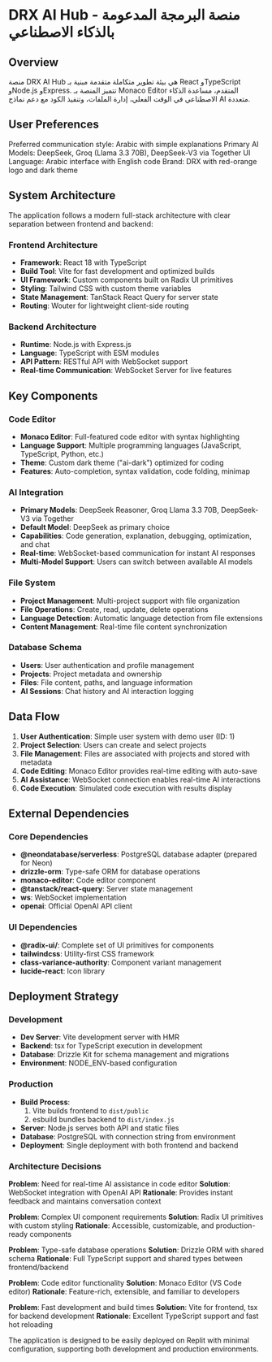 # DRX AI Hub - منصة البرمجة المدعومة بالذكاء الاصطناعي

## Overview

منصة DRX AI Hub هي بيئة تطوير متكاملة متقدمة مبنية بـ React وTypeScript وNode.js وExpress. تتميز المنصة بـ Monaco Editor المتقدم، مساعدة الذكاء الاصطناعي في الوقت الفعلي، إدارة الملفات، وتنفيذ الكود مع دعم نماذج AI متعددة.

## User Preferences

Preferred communication style: Arabic with simple explanations
Primary AI Models: DeepSeek, Groq (Llama 3.3 70B), DeepSeek-V3 via Together
UI Language: Arabic interface with English code
Brand: DRX with red-orange logo and dark theme

## System Architecture

The application follows a modern full-stack architecture with clear separation between frontend and backend:

### Frontend Architecture
- **Framework**: React 18 with TypeScript
- **Build Tool**: Vite for fast development and optimized builds
- **UI Framework**: Custom components built on Radix UI primitives
- **Styling**: Tailwind CSS with custom theme variables
- **State Management**: TanStack React Query for server state
- **Routing**: Wouter for lightweight client-side routing

### Backend Architecture
- **Runtime**: Node.js with Express.js
- **Language**: TypeScript with ESM modules
- **API Pattern**: RESTful API with WebSocket support
- **Real-time Communication**: WebSocket Server for live features

## Key Components

### Code Editor
- **Monaco Editor**: Full-featured code editor with syntax highlighting
- **Language Support**: Multiple programming languages (JavaScript, TypeScript, Python, etc.)
- **Theme**: Custom dark theme ("ai-dark") optimized for coding
- **Features**: Auto-completion, syntax validation, code folding, minimap

### AI Integration
- **Primary Models**: DeepSeek Reasoner, Groq Llama 3.3 70B, DeepSeek-V3 via Together
- **Default Model**: DeepSeek as primary choice
- **Capabilities**: Code generation, explanation, debugging, optimization, and chat
- **Real-time**: WebSocket-based communication for instant AI responses
- **Multi-Model Support**: Users can switch between available AI models

### File System
- **Project Management**: Multi-project support with file organization
- **File Operations**: Create, read, update, delete operations
- **Language Detection**: Automatic language detection from file extensions
- **Content Management**: Real-time file content synchronization

### Database Schema
- **Users**: User authentication and profile management
- **Projects**: Project metadata and ownership
- **Files**: File content, paths, and language information
- **AI Sessions**: Chat history and AI interaction logging

## Data Flow

1. **User Authentication**: Simple user system with demo user (ID: 1)
2. **Project Selection**: Users can create and select projects
3. **File Management**: Files are associated with projects and stored with metadata
4. **Code Editing**: Monaco Editor provides real-time editing with auto-save
5. **AI Assistance**: WebSocket connection enables real-time AI interactions
6. **Code Execution**: Simulated code execution with results display

## External Dependencies

### Core Dependencies
- **@neondatabase/serverless**: PostgreSQL database adapter (prepared for Neon)
- **drizzle-orm**: Type-safe ORM for database operations
- **monaco-editor**: Code editor component
- **@tanstack/react-query**: Server state management
- **ws**: WebSocket implementation
- **openai**: Official OpenAI API client

### UI Dependencies
- **@radix-ui/**: Complete set of UI primitives for components
- **tailwindcss**: Utility-first CSS framework
- **class-variance-authority**: Component variant management
- **lucide-react**: Icon library

## Deployment Strategy

### Development
- **Dev Server**: Vite development server with HMR
- **Backend**: tsx for TypeScript execution in development
- **Database**: Drizzle Kit for schema management and migrations
- **Environment**: NODE_ENV-based configuration

### Production
- **Build Process**: 
  1. Vite builds frontend to `dist/public`
  2. esbuild bundles backend to `dist/index.js`
- **Server**: Node.js serves both API and static files
- **Database**: PostgreSQL with connection string from environment
- **Deployment**: Single deployment with both frontend and backend

### Architecture Decisions

**Problem**: Need for real-time AI assistance in code editor
**Solution**: WebSocket integration with OpenAI API
**Rationale**: Provides instant feedback and maintains conversation context

**Problem**: Complex UI component requirements
**Solution**: Radix UI primitives with custom styling
**Rationale**: Accessible, customizable, and production-ready components

**Problem**: Type-safe database operations
**Solution**: Drizzle ORM with shared schema
**Rationale**: Full TypeScript support and shared types between frontend/backend

**Problem**: Code editor functionality
**Solution**: Monaco Editor (VS Code editor)
**Rationale**: Feature-rich, extensible, and familiar to developers

**Problem**: Fast development and build times
**Solution**: Vite for frontend, tsx for backend development
**Rationale**: Excellent TypeScript support and fast hot reloading

The application is designed to be easily deployed on Replit with minimal configuration, supporting both development and production environments.
